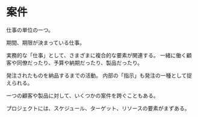 # 案件

仕事の単位の一つ。

期間、期限が決まっている仕事。

実務的な「仕事」として、さまざまに複合的な要素が関連する。
一緒に働く顧客や同僚だったり、予算や納期だったり、製品だったり。

発注されたものを納品するまでの活動。
内部の「指示」も発注の一種として捉えられる。

一つの顧客や製品に対して、いくつかの案件を跨ぐこともある。

プロジェクトには、スケジュール、ターゲット、リソースの要素がまずある。

